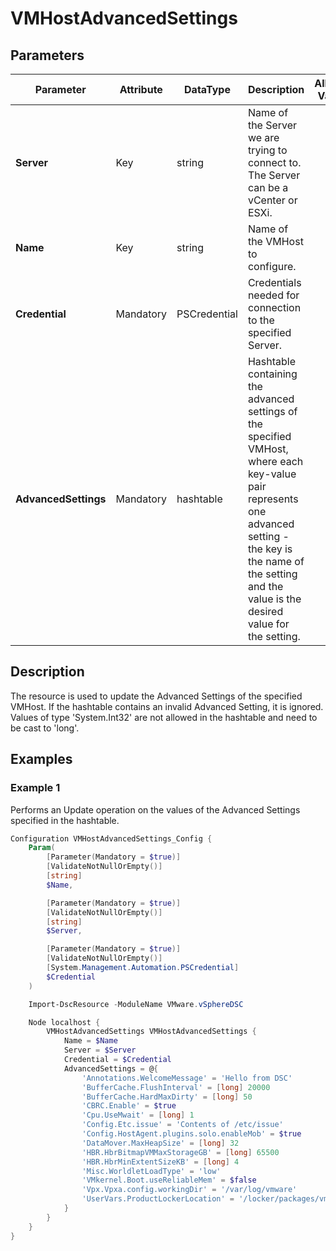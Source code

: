 # VMHostAdvancedSettings

## Parameters

| Parameter | Attribute | DataType | Description | Allowed Values |
| --- | --- | --- | --- | --- |
| **Server** | Key | string | Name of the Server we are trying to connect to. The Server can be a vCenter or ESXi. ||
| **Name** | Key | string | Name of the VMHost to configure. ||
| **Credential** | Mandatory | PSCredential | Credentials needed for connection to the specified Server. ||
| **AdvancedSettings** | Mandatory | hashtable | Hashtable containing the advanced settings of the specified VMHost, where each key-value pair represents one advanced setting - the key is the name of the setting and the value is the desired value for the setting. ||

## Description
The resource is used to update the Advanced Settings of the specified VMHost. If the hashtable contains an invalid Advanced Setting, it is ignored. Values of type 'System.Int32' are not allowed in the hashtable and need to be cast to 'long'.

## Examples

### Example 1

Performs an Update operation on the values of the Advanced Settings specified in the hashtable.

```powershell
Configuration VMHostAdvancedSettings_Config {
    Param(
        [Parameter(Mandatory = $true)]
        [ValidateNotNullOrEmpty()]
        [string]
        $Name,

        [Parameter(Mandatory = $true)]
        [ValidateNotNullOrEmpty()]
        [string]
        $Server,

        [Parameter(Mandatory = $true)]
        [ValidateNotNullOrEmpty()]
        [System.Management.Automation.PSCredential]
        $Credential
    )

    Import-DscResource -ModuleName VMware.vSphereDSC

    Node localhost {
        VMHostAdvancedSettings VMHostAdvancedSettings {
            Name = $Name
            Server = $Server
            Credential = $Credential
            AdvancedSettings = @{
                'Annotations.WelcomeMessage' = 'Hello from DSC'
                'BufferCache.FlushInterval' = [long] 20000
                'BufferCache.HardMaxDirty' = [long] 50
                'CBRC.Enable' = $true
                'Cpu.UseMwait' = [long] 1
                'Config.Etc.issue' = 'Contents of /etc/issue'
                'Config.HostAgent.plugins.solo.enableMob' = $true
                'DataMover.MaxHeapSize' = [long] 32
                'HBR.HbrBitmapVMMaxStorageGB' = [long] 65500
                'HBR.HbrMinExtentSizeKB' = [long] 4
                'Misc.WorldletLoadType' = 'low'
                'VMkernel.Boot.useReliableMem' = $false
                'Vpx.Vpxa.config.workingDir' = '/var/log/vmware'
                'UserVars.ProductLockerLocation' = '/locker/packages/vmtoolsRepo/'
            }
        }
    }
}
```
